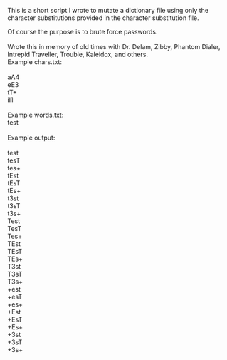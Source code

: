 This is a short script I wrote to mutate a dictionary file using only the character substitutions provided in the character substitution file.  

Of course the purpose is to brute force passwords.<br>
<br>
Wrote this in memory of old times with Dr. Delam, Zibby, Phantom Dialer, Intrepid Traveller, Trouble, Kaleidox, and others.
<BR>
Example chars.txt:<br>
<br>
aA4<br>
eE3<br>
tT+<br>
iI1<br>
<br>
Example words.txt:
<br>
test<br>
<br>
Example output:<br>
<br>
test<br>
tesT<br>
tes+<br>
tEst<br>
tEsT<br>
tEs+<br>
t3st<br>
t3sT<br>
t3s+<br>
Test<br>
TesT<br>
Tes+<br>
TEst<br>
TEsT<br>
TEs+<br>
T3st<br>
T3sT<br>
T3s+<br>
+est<br>
+esT<br>
+es+<br>
+Est<br>
+EsT<br>
+Es+<br>
+3st<br>
+3sT<br>
+3s+<br>



